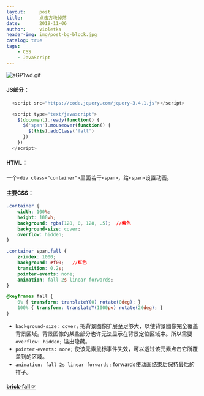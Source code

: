 ```yaml
---
layout:     post
title:      点击方块掉落
date:       2019-11-06
author:     violetks
header-img: img/post-bg-block.jpg
catalog: true
tags:
    - CSS
    - JavaScript
---
```


![aGP1wd.gif](https://s1.ax1x.com/2020/08/01/aGP1wd.gif)
<!-- ![aGP1wd.gif](/instructPic/aGP1wd.gif) -->

#### JS部分：

```javascript
  <script src="https://code.jquery.com/jquery-3.4.1.js"></script>

  <script type="text/javascript">
    $(document).ready(function() {
      $('span').mouseover(function() {
        $(this).addClass('fall')
      })
    })
  </script>
```
#### HTML：
一个`<div class="container">`里面若干`<span>`，给`<span>`设置动画。<br>
#### 主要CSS：
```css
.container {
    width: 100%;
    height: 100vh;
    background: rgba(128, 0, 128, .5);  //紫色
    background-size: cover;
    overflow: hidden;
}

.container span.fall {
    z-index: 1000;
    background: #f00;   //红色
    transition: 0.2s;
    pointer-events: none;
    animation: fall 2s linear forwards;
}

@keyframes fall {
    0% { transform: translateY(0) rotate(0deg); }
    100% { transform: translateY(1000px) rotate(20deg); }
}
```
- `background-size: cover;` 把背景图像扩展至足够大，以使背景图像完全覆盖背景区域。背景图像的某些部分也许无法显示在背景定位区域中。所以需要 `overflow: hidden;` 溢出隐藏。<br>
- `pointer-events: none;` 使该元素鼠标事件失效，可以透过该元素点击它所覆盖到的区域。<br>
- `animation: fall 2s linear forwards;` forwards使动画结束后保持最后的样子。

#### [brick-fall ☞](/demo/brick-fall/index.html)
